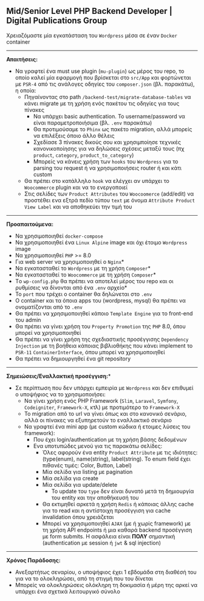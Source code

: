 ## Mid/Senior Level PHP Backend Developer | Digital Publications Group

Χρειαζόμαστε μία εγκατάσταση του `Wordpress` μέσα σε έναν `Docker` container 

---
**Απαιτήσεις:**

- Να γραφτεί ένα must use plugin (`mu-plugin`) ως μέρος του repo, το οποίο καλεί μία εφαρμογή που βρίσκεται στο `src/App` και φορτώνεται με `PSR-4` από τις ανάλογες οδηγίες του `composer.json` (βλ. παρακάτω), η οποία:
  - Πηγαίνοντας στο path `/backend-test/migrate-database-tables` να κάνει migrate με τη χρήση ενός πακέτου τις οδηγίες για τους πίνακες
    - Να υπάρχει basic authentication. Το username/password να είναι παραμετροποιήσιμα (βλ. `.env` παρακάτω) 
    - Θα προτιμούσαμε το `Phinx` ως πακέτο migration, αλλά μπορείς να επιλέξεις όποιο άλλο θέλεις
    - Σχεδίασε 3 πίνακες δικούς σου και χρησιμποίησε τεχνικές κανονικοποίησης για να δηλώσεις σχέσεις μεταξύ τους (πχ `product`, `category`, `product_to_category`)
    - Μπορείς να κάνεις χρήση των `hooks` του `Wordpress` για το parsing του request ή να χρησιμοποιήσεις router ή και κάτι custom
  - Θα πρέπει στο κατάλληλο `hook` να ελέγχει αν υπάρχει το `Woocommerce` plugin και να το ενεργοποιεί
  - Στις σελίδες των `Product Attributes` του `Woocoomerce` (add/edit) να προστέθει ενα εξτρά πεδίο τύπου `text` με όνομα `Attribute Product View Label` και να αποθηκεύει την τιμή του

---
**Προαπαιτούμενα:**

- Να χρησιμοποιηθεί `docker-compose`
- Να χρησιμοποιηθεί ένα `Linux Alpine` image και όχι έτοιμο `Wordpress` image
- Να χρησιμοποιηθεί `PHP` >= 8.0
- Για web server να χρησιμοποιηθεί ο `Nginx`*
- Να εγκατασταθεί το `Wordpress` με τη χρήση `Composer`*
- Να εγκατασταθεί το `Woocommerce` με τη χρήση `Composer`*
- Τo `wp-config.php` θα πρέπει να αποτελεί μέρος του repo και οι ρυθμίσεις να δίνονται από ένα `.env` αρχείο* 
- Το `port` που τρέχει ο container θα δηλώνεται στο `.env`
- Ο container και τα όποια apps του (wordpress, mysql) θα πρέπει να ονοματίζονται από το `.env`
- Θα πρέπει να χρησιμοποιηθεί κάποιο `Template Engine` για το front-end του admin
- Θα πρέπει να γίνει χρήση του `Property Promotion` της `PHP` 8.0, όπου μπορεί να χρησιμοποιηθεί
- Θα πρέπει να γίνει χρήση της σχεδιαστικής προσέγγισης `Dependency Injection` με τη βοήθεια κάποιας βιβλιοθήκης που κάνει implement το `PSR-11` `ContainerInterface`, όπου μπορεί να χρησιμοποιηθεί
- Θα πρέπει να δημιουργηθεί ένα git repository

---
**Σημειώσεις/Εναλλακτική προσέγγιση:***

- Σε περίπτωση που δεν υπάρχει εμπειρία με `Wordpress` και δεν επιθυμεί ο υποψήφιος να το χρησιμοποιήσει:
  - Να γίνει χρήση ενός PHP Framework (`Slim`, `Laravel`, `Symfony`, `Codeigniter`, `Framework-X`, κτλ) με προτιμότερο το `Framework-X`
  - Το migration από το url να γίνει όπως και στο κανονικό σενάριο, αλλά οι πίνακες να εξυπηρετούν το εναλλακτικό σενάριο
  - Να γραφτεί ένα mini app (με custom κώδικα ή ετοιμες λύσεις του framework):
    - Που έχει login/authentication με τη χρήση βάσης δεδομένων
    - Ενα υποτυπώδες μενού για τις παρακάτω σελίδες:
      - Όλες αφορούν ένα entity `Product Attribute` με τις ιδιότητες: (type(enum), name(string), label(string). To enum field έχει πιθανές τιμές: Color, Button, Label)
      - Μία σελίδα για listing με pagination
      - Μία σελίδα για create
      - Μία σελίδα για update/delete
        - Το update του `type` δεν είναι δυνατό μετά τη δημιουργία του entity και την αποθήκευσή του
      - Θα εκτιμηθεί αρκετά η χρήση `Redis` ή κάποιας άλλης cache για το read και η αντίστοιχη προσέγγιση για cache invalidation όπου χρειάζεται
      - Μπορεί να χρησιμοποιηθεί `AJAX` (με ή χωρίς framework) με τη χρήση API endpoints ή μια καθαρά backend προσέγγιση με form submits. Η ασφάλεια είναι **ΠΟΛΥ** σημαντική (authentication με session ή `jwt` & sql injection)

---
**Χρόνος Παράδοσης:**

- Ανεξαρτήτως σεναρίου, ο υποψήφιος έχει 1 εβδομάδα στη διαθέσή του για να το ολοκληρώσει, από τη στιγμή που του δίνεται
- Μπορείς να ολοκληρώσεις ολόκληρη τη δοκιμασία ή μέρη της αρκεί να υπάρχει ένα σχετικά λειτουργικό σύνολο
